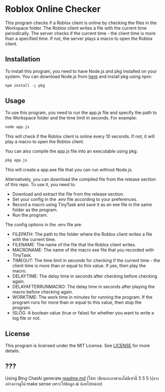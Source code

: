 # Roblox Online Checker

This program checks if a Roblox client is online by checking the files in the Workspace folder. The Roblox client writes a file with the current time periodically. The server checks if the current time - the client time is more than a specified time. If not, the server plays a macro to open the Roblox client.

## Installation

To install this program, you need to have Node.js and pkg installed on your system. You can download Node.js from [here](https://nodejs.org/en/download/) and install pkg using npm:

```bash
npm install -g pkg
```

## Usage

To use this program, you need to run the app.js file and specify the path to the Workspace folder and the time limit in seconds. For example:

```bash
node app.js
```

This will check if the Roblox client is online every 10 seconds. If not, it will play a macro to open the Roblox client.

You can also compile the app.js file into an executable using pkg:

```bash
pkg app.js
```

This will create a app.exe file that you can run without Node.js.

Alternatively, you can download the compiled file from the release section of this repo. To use it, you need to:

- Download and extract the file from the release section.
- Set your config in the .env file according to your preferences.
- Record a macro using TinyTask and save it as an exe file in the same folder as the program.
- Run the program.

The config options in the .env file are:

- FILEPATH: The path to the folder where the Roblox client writes a file with the current time.
- FILENAME: The name of the file that the Roblox client writes.
- MACRONAME: The name of the macro exe file that you recorded with TinyTask.
- TIMEOUT: The time limit in seconds for checking if the current time - the client time is more than or equal to this value. If yes, then play the macro.
- DELAYTIME: The delay time in seconds after checking before checking again.
- DELAYAFTERRUNMACRO: The delay time in seconds after playing the macro before checking again.
- WORKTIME: The work time in minutes for running the program. If the program runs for more than or equal to this value, then stop the program.
- ISLOG: A boolean value (true or false) for whether you want to write a log file or not.

## License

This program is licensed under the MIT License. See [LICENSE](LICENSE) for more details.

## ???
Using Bing ChatAi generate [readme.md](readme.md) (ใช่ฮะ เขียนเองภาษาคงไม่ดีเท่านี้ 5 5 5 )(บางอย่างอาจดูไม่ make sense เพราะให้ข้อมูล ai น้อยไปหน่อย)